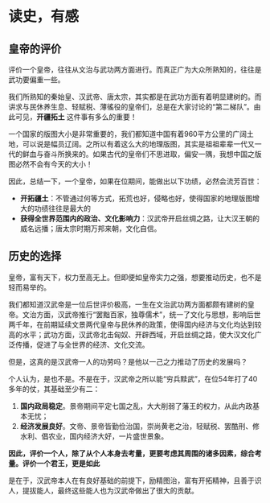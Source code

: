 # 读史，有感

## 皇帝的评价

评价一个皇帝，往往从文治与武功两方面进行。而真正广为大众所熟知的，往往是武功要偏重一些。

我们所熟知的秦始皇、汉武帝、唐太宗，其实都是在武功方面有着明显建树的。而讲求与民休养生息、轻赋税、薄徭役的皇帝们，总是在大家讨论的“第二梯队”。由此可见，**开疆拓土** 这件事有多么的重要！

<!-- > 秦始皇横扫六合，建立中国；
>
> 汉武帝北击匈奴，开启丝绸之路；
>
> 唐太宗攻灭突厥，开启贞观之治，引得万邦来朝。 -->

一个国家的版图大小是非常重要的，我们都知道中国有着960平方公里的广阔土地，可以说是幅员辽阔。之所以有着这么大的地理版图，其实是祖祖辈辈一代又一代的鲜血与奋斗所换来的。如果古代的皇帝们不思进取，偏安一隅，我想中国之版图必然不会有今天的大小！

因此，总结一下，一个皇帝，如果在位期间，能做出以下功绩，必然会流芳百世：

- **开拓疆土**：不管通过何等方式，拓荒也好，侵略也好，使得国家的地理版图增大的功绩往往是最大的
- **获得全世界范围内的政治、文化影响力**：汉武帝开启丝绸之路，让大汉王朝的威名远播；唐太宗时期万邦来朝，文化自信。

## 历史的选择

皇帝，富有天下，权力至高无上。但即便如皇帝实力之强，想要推动历史，也不是轻而易举的。

我们都知道汉武帝是一位后世评价极高，一生在文治武功两方面都颇有建树的皇帝。文治方面，汉武帝推行“罢黜百家，独尊儒术”，统一了文化与思想，影响后世两千年，在前期延续文景两代皇帝与民休养的政策，使得国内经济与文化均达到较高的水平；武功方面，汉武帝北击匈奴、开辟西域，开启丝绸之路，使大汉文化广泛传播，促进了与全世界的经济、文化交流。

但是，这真的是汉武帝一人的功劳吗？是他以一己之力推动了历史的发展吗？

个人认为，是也不是。不是在于，汉武帝之所以能“穷兵黩武”，在位54年打了40多年的仗，其基础至少有二：

1. **国内政局稳定**。景帝期间平定七国之乱，大大削弱了藩王的权力，从此内政基本无忧；
2. **经济发展良好**。文帝、景帝皆勤俭治国，崇尚黄老之治，轻赋税、罢酷刑、修水利、倡农业，国内经济大好，一片盛世景象。


**因此，评价一个人，除了从个人本身去考量，更要考虑其周围的诸多因素，综合考量。评价一个君王，更是如此**

是在于，汉武帝本人在有良好基础的前提下，励精图治，富有开拓精神，且善于识人，提拔能人，最终这些能人也为汉武帝做出了很大的贡献。